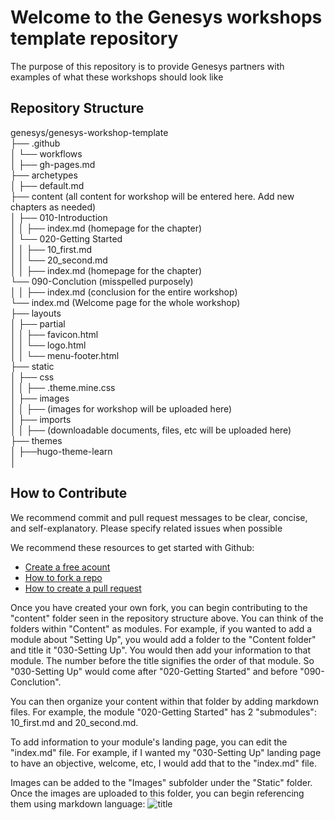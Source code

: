 # Welcome to the Genesys workshops template repository

The purpose of this repository is to provide Genesys partners with examples of what these workshops should look like

## Repository Structure

genesys/genesys-workshop-template <br>
├── .github <br>
│   └── workflows <br>
│       ├── gh-pages.md <br>
├── archetypes <br>
│   ├── default.md <br>
├── content (all content for workshop will be entered here. Add new chapters as needed) <br>
│   ├── 010-Introduction <br>
│   │   ├── index.md (homepage for the chapter) <Br>
│   └── 020-Getting Started <br>
│   │   ├── 10_first.md <br>
│   │   └── 20_second.md <br>
│   │   ├── index.md (homepage for the chapter) <br>
    └── 090-Conclution (misspelled purposely) <br>
│   │   ├── index.md (conclusion for the entire workshop) <br>
    └── index.md (Welcome page for the whole workshop) <br>
├── layouts <br>
│   ├── partial <br>
│   │   ├── favicon.html <br>
│   │   └── logo.html <br>
│   │   └── menu-footer.html <br>
├── static <br>
│   ├── css <br>
│   │   ├── .theme.mine.css <br>
│   ├── images <br>
│   │   ├── (images for workshop will be uploaded here) <br>
│   ├── imports <br>
│   │   ├── (downloadable documents, files, etc will be uploaded here) <br>
├── themes <br>
│   ├──hugo-theme-learn <br>
│ 

## How to Contribute 

We recommend commit and pull request messages to be clear, concise, and self-explanatory. Please specify related issues when possible

We recommend these resources to get started with Github:

- [Create a free acount](https://github.com/)
- [How to fork a repo](https://docs.github.com/en/get-started/quickstart/fork-a-repo)
- [How to create a pull request](https://docs.github.com/en/pull-requests/collaborating-with-pull-requests/proposing-changes-to-your-work-with-pull-requests/creating-a-pull-request)

Once you have created your own fork, you can begin contributing to the "content" folder seen in the repository structure above. You can think of the folders within "Content" as modules. For example, if you wanted to add a module about "Setting Up", you would add a folder to the "Content folder" and title it "030-Setting Up". You would then add your information to that module. The number before the title signifies the order of that module. So "030-Setting Up" would come after "020-Getting Started" and before "090-Conclution". 

You can then organize your content within that folder by adding markdown files. For example, the module "020-Getting Started" has 2 "submodules": 10_first.md and 20_second.md. 

To add information to your module's landing page, you can edit the "index.md" file. For example, if I wanted my "030-Setting Up" landing page to have an objective, welcome, etc, I would add that to the "index.md" file.

Images can be added to the "Images" subfolder under the "Static" folder. Once the images are uploaded to this folder, you can begin referencing them using markdown language: ![title](Images/example.png)
